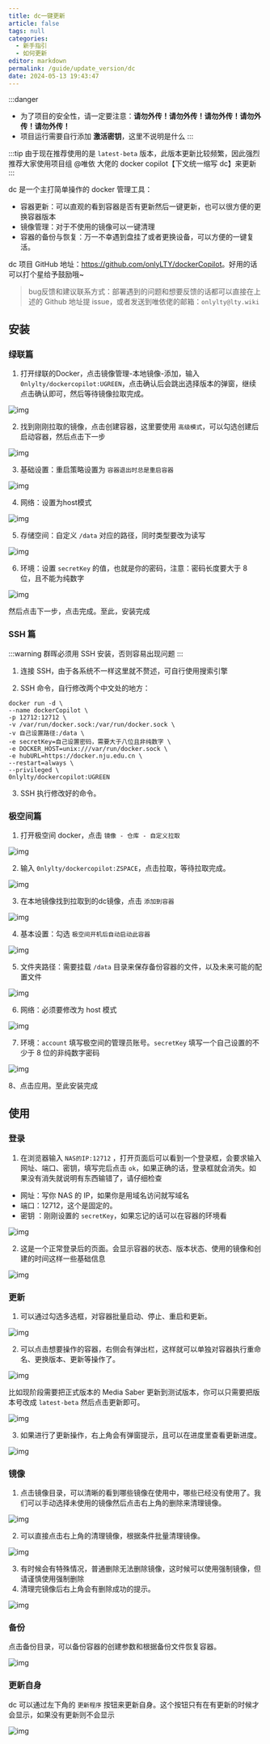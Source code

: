```yaml
---
title: dc一键更新
article: false
tags: null
categories: 
  - 新手指引
  - 如何更新
editor: markdown
permalink: /guide/update_version/dc
date: 2024-05-13 19:43:47
---
```


:::danger
- 为了项目的安全性，请一定要注意：**请勿外传！请勿外传！请勿外传！请勿外传！请勿外传！**
- 项目运行需要自行添加 **激活密钥**，这里不说明是什么
:::

:::tip
由于现在推荐使用的是 `latest-beta` 版本，此版本更新比较频繁，因此强烈推荐大家使用项目组 @唯依 大佬的 docker copilot【下文统一缩写 dc】来更新
:::

dc 是一个主打简单操作的 docker 管理工具：

- 容器更新：可以直观的看到容器是否有更新然后一键更新，也可以很方便的更换容器版本
- 镜像管理：对于不使用的镜像可以一键清理
- 容器的备份与恢复：万一不幸遇到盘挂了或者更换设备，可以方便的一键复活。

dc 项目 GitHub 地址：<https://github.com/onlyLTY/dockerCopilot>。好用的话可以打个星给予鼓励哦~

> bug反馈和建议联系方式：部署遇到的问题和想要反馈的话都可以直接在上述的 Github 地址提 issue，或者发送到唯依佬的邮箱：`onlylty@lty.wiki`

## 安装

### 绿联篇

1. 打开绿联的Docker，点击镜像管理-本地镜像-添加，输入 `0nlylty/dockercopilot:UGREEN`，点击确认后会跳出选择版本的弹窗，继续点击确认即可，然后等待镜像拉取完成。

![img](./images/0601.png)

2. 找到刚刚拉取的镜像，点击创建容器，这里要使用 `高级模式`，可以勾选创建后启动容器，然后点击下一步

![img](./images/0602.png)


3. 基础设置：重启策略设置为 `容器退出时总是重启容器`

![img](./images/0603.png)


4. 网络：设置为host模式

![img](./images/0604.png)


5. 存储空间：自定义 `/data` 对应的路径，同时类型要改为读写

![img](./images/0605.png)


6. 环境：设置 `secretKey` 的值，也就是你的密码，注意：密码长度要大于 8 位，且不能为纯数字

![img](./images/0606.png)


然后点击下一步，点击完成。至此，安装完成

### SSH 篇

:::warning
群晖必须用 SSH 安装，否则容易出现问题
:::

1. 连接 SSH，由于各系统不一样这里就不赘述，可自行使用搜索引擎

2. SSH 命令，自行修改两个中文处的地方：

```shell
docker run -d \
--name dockerCopilot \
-p 12712:12712 \
-v /var/run/docker.sock:/var/run/docker.sock \
-v 自己设置路径:/data \
-e secretKey=自己设置密码，需要大于八位且非纯数字 \
-e DOCKER_HOST=unix:///var/run/docker.sock \
-e hubURL=https://docker.nju.edu.cn \
--restart=always \
--privileged \
0nlylty/dockercopilot:UGREEN
```

3. SSH 执行修改好的命令。

### 极空间篇

1. 打开极空间 docker，点击 `镜像 - 仓库 - 自定义拉取`

![img](./images/0607.png)

2. 输入 `0nlylty/dockercopilot:ZSPACE`，点击拉取，等待拉取完成。

![img](./images/0608.png)

3. 在本地镜像找到拉取到的dc镜像，点击 `添加到容器`

![img](./images/0609.png)

4. 基本设置：勾选 `极空间开机后自动启动此容器`

![img](./images/0610.png)

5. 文件夹路径：需要挂载 `/data` 目录来保存备份容器的文件，以及未来可能的配置文件

![img](./images/0611.png)

6. 网络：必须要修改为 host 模式

![img](./images/0612.png)

7. 环境：`account` 填写极空间的管理员账号。`secretKey` 填写一个自己设置的不少于 8 位的非纯数字密码

![img](./images/0613.png)

8、点击应用。至此安装完成

## 使用

### 登录

1. 在浏览器输入 `NAS的IP:12712` ，打开页面后可以看到一个登录框，会要求输入网址、端口、密钥，填写完后点击 `ok`，如果正确的话，登录框就会消失。如果没有消失就说明有东西输错了，请仔细检查

- 网址：写你 NAS 的 IP，如果你是用域名访问就写域名
- 端口：12712，这个是固定的。
- 密钥 ：刚刚设置的 `secretKey`，如果忘记的话可以在容器的环境看

![img](./images/0614.png)

2. 这是一个正常登录后的页面。会显示容器的状态、版本状态、使用的镜像和创建的时间这样一些基础信息

![img](./images/0615.png)

### 更新

1. 可以通过勾选多选框，对容器批量启动、停止、重启和更新。

![img](./images/0616.png)

2. 可以点击想要操作的容器，右侧会有弹出栏，这样就可以单独对容器执行重命名、更换版本、更新等操作了。

![img](./images/0617.png)

比如现阶段需要把正式版本的 Media Saber 更新到测试版本，你可以只需要把版本号改成 `latest-beta` 然后点击更新即可。

![img](./images/0624.png)


3. 如果进行了更新操作，右上角会有弹窗提示，且可以在进度里查看更新进度。

![img](./images/0618.png)

### 镜像

1. 点击镜像目录，可以清晰的看到哪些镜像在使用中，哪些已经没有使用了。我们可以手动选择未使用的镜像然后点击右上角的删除来清理镜像。

![img](./images/0619.png)

2. 可以直接点击右上角的清理镜像，根据条件批量清理镜像。

![img](./images/0620.png)

3. 有时候会有特殊情况，普通删除无法删除镜像，这时候可以使用强制镜像，但请谨慎使用强制删除
4. 清理完镜像后右上角会有删除成功的提示。

![img](./images/0621.png)

### 备份

点击备份目录，可以备份容器的创建参数和根据备份文件恢复容器。

![img](./images/0622.png)

### 更新自身

dc 可以通过左下角的 `更新程序` 按钮来更新自身。这个按钮只有在有更新的时候才会显示，如果没有更新则不会显示

![img](./images/0623.png)



